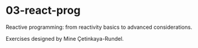 # 03-react-prog

Reactive programming: from reactivity basics to advanced considerations.

Exercises designed by Mine Çetinkaya-Rundel.
